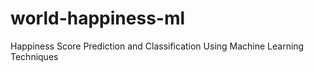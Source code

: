 # world-happiness-ml
Happiness Score Prediction and Classification Using Machine Learning Techniques
